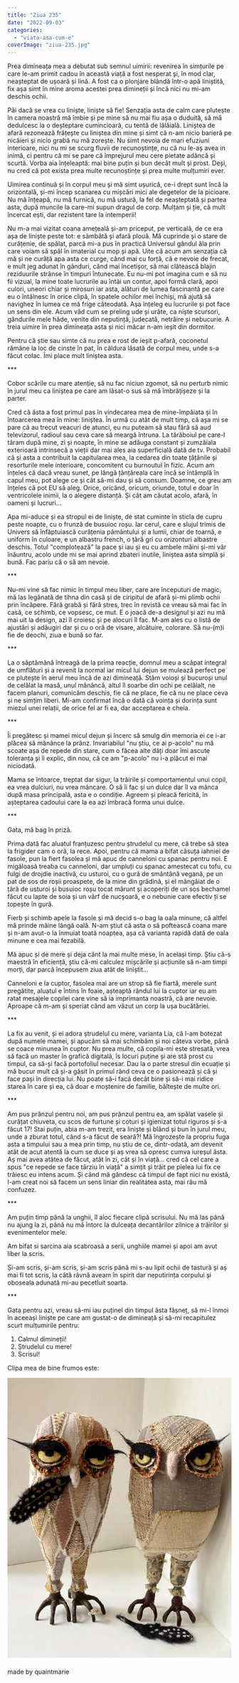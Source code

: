 ```yaml
---
title: "Ziua 235"
date: "2022-09-03"
categories: 
  - "viata-asa-cum-e"
coverImage: "ziua-235.jpg"
---
```


Prea dimineața mea a debutat sub semnul uimirii: revenirea în simțurile pe care le-am primit cadou în această viață a fost nesperat și, în mod clar, neașteptat de ușoară și lină. A fost ca o plonjare blândă într-o apă liniștită, fix așa simt în mine aroma acestei prea dimineții și încă nici nu mi-am deschis ochii.

Păi dacă se vrea cu liniște, liniște să fie! Senzația asta de calm care plutește în camera noastră mă îmbie și pe mine să nu mai fiu așa o duduită, să mă dedulcesc la o deșteptare cumincioară, cu tentă de lălăială. Liniștea de afară rezonează frățește cu liniștea din mine și simt că n-am nicio barieră pe nicăieri și nicio grabă nu mă zorește. Nu simt nevoia de mari efuziuni interioare, nici nu mi se scurg fluvii de recunoștințe, nu că nu le-aș avea in inimă, ci pentru că mi se pare că împrejurul meu cere pietate adâncă și scurtă. Vorba aia înțeleaptă: mai bine puțin și bun decât mult și prost. Deși, nu cred că pot exista prea multe recunoștințe și prea multe mulțumiri ever. 

Uimirea continuă și în corpul meu și mă simt ușurică, ce-i drept sunt încă la orizontală, și-mi încep scanarea cu mișcări mici ale degetelor de la picioare. Nu mă înțeapă, nu mă furnică, nu mă ustură, la fel de neașteptată și partea asta, după muncile la care-mi supun dragul de corp. Mulțam și ție, că mult încercat ești, dar rezistent tare la intemperii!

Nu m-a mai vizitat coana amețeală și-am priceput, pe verticală, de ce era așa de liniște peste tot: e sâmbătă și afară plouă. Mă cuprinde și o stare de curățenie, de spălat, parcă mi-a pus în practică Universul gândul ăla prin care voiam să spăl în imaterial cu mop și apă. Uite că acum am senzația că mă și ne curăță apa asta ce curge, când mai cu forță, că e nevoie de frecat, e mult jeg adunat în gânduri, când mai încetișor, să mai clătească blajin reziduurile strânse în timpuri întunecate. Eu nu-mi pot imagina cum e să nu fii vizual, la mine toate lucrurile au întâi un contur, apoi formă clară, apoi culori, uneori chiar și mirosuri iar asta, alături de lumea fascinantă pe care eu o întâlnesc în orice clipă, în spatele ochilor mei închiși, mă ajută să navighez în lumea ce mă frige câteodată. Așa înțeleg eu lucrurile și pot face un sens din ele. Acum văd cum se preling ude și urâte, ca niște scursori, gândurile mele hâde, venite din neputință, judecată, netrăire și nebucurie. A treia uimire în prea dimineața asta și nici măcar n-am ieșit din dormitor.

Pentru că știe sau simte că nu prea e rost de ieșit p-afară, coconetul rămâne la loc de cinste în pat, în căldura lăsată de corpul meu, unde s-a făcut colac. Îmi place mult liniștea asta.

\*\*\*

Cobor scările cu mare atenție, să nu fac niciun zgomot, să nu perturb nimic în jurul meu ca liniștea pe care am lăsat-o sus să mă îmbrățișeze și la parter. 

Cred că ăsta a fost primul pas în vindecarea mea de mine-împăiata și în întoarcerea mea în mine: liniștea. În urmă cu atât de mult timp, că așa mi se pare că au trecut veacuri de atunci, eu nu puteam să stau fără să aud televizorul, radioul sau ceva care să meargă întruna. La tărăboiul pe care-l târam după mine, zi și noapte, în mine se adăuga constant și zumzăiala exterioară intrinsecă a vieții dar mai ales aia superficială dată de tv. Probabil că și asta a contribuit la capitularea mea, la cedarea din toate țâțânile și resorturile mele interioare, concomitent cu burnoutul în fizic. Acum am înțeles că dacă vreau sunet, pe lângă țânțăreala care încă se întâmplă în capul meu, pot alege ce și cât să-mi dau și să consum. Doamne, ce greu am înțeles că pot EU să aleg. Orice, oricând, oricum, oriunde, totul e doar în ventricolele inimii, la o alegere distanță. Și cât am căutat acolo, afară, în oameni și lucruri…

Apa mi-aduce și ea stropul ei de liniște, de stat cuminte în sticla de cupru peste noapte, cu o frunză de busuioc roșu. Iar cerul, care e slujul trimis de Univers să înfăptuiască curățenia pământului și a lumii, chiar de toarnă, e uniform în culoare, e un albastru french, o țâră gri cu orizonturi albastre deschis. Totul "complotează" la pace și iau și eu cu ambele mâini și-mi vâr înăuntru, acolo unde mi se mai aprind zbateri inutile, liniștea asta simplă și bună. Fac pariu că o să am nevoie.

\*\*\*

Nu-mi vine să fac nimic în timpul meu liber, care are începuturi de magic, mă las legănată de tihna din casă și de ciripitul de afară și-mi plimb ochii prin încăpere. Fără grabă și fără stres, trec în revistă ce vreau să mai fac în casă, ce schimb, ce vopsesc, ce mut. E o joacă de-a designul și azi nu mă mai uit la design, azi îl croiesc și pe alocuri îl fac. M-am ales cu o listă de ajustări și adăugiri dar și cu o oră de visare, alcătuire, colorare. Să nu-(m)i fie de deochi, ziua e bună so far.

\*\*\*

La o săptămână întreagă de la prima reacție, domnul meu a scăpat integral de umflături și a revenit la normal iar micul lui dejun se mulează perfect pe ce plutește în aerul meu încă de azi dimineață. Stăm voioși și bucuroși unul de celălat la masă, unul mănâncă, altul îl soarbe din ochi pe celălalt, ne facem planuri, comunicăm deschis, fie că ne place, fie că nu ne place ceva și ne simțim liberi. Mi-am confirmat încă o dată că voința și dorința sunt miezul unei relații, de orice fel ar fi ea, dar acceptarea e cheia.

\*\*\*

Îi pregătesc și mamei micul dejun și încerc să smulg din memoria ei ce i-ar plăcea să mănânce la prânz. Invariabilul "nu știu, ce ai p-acolo" nu mă scoate așa de repede din stare, cum o făcea alte dăți doar îmi ascute toleranța și îi explic, din nou, că ce am "p-acolo" nu i-a plăcut ei mai niciodată. 

Mama se întoarce, treptat dar sigur, la trăirile și comportamentul unui copil, ea vrea dulciuri, nu vrea mâncare. O să îi fac și un dulce dar îl va mânca după masa principală, asta e o condiție. Agreem și pleacă fericită, în așteptarea cadoului care la ea azi îmbracă forma unui dulce.

\*\*\*

Gata, mă bag în priză. 

Prima dată fac aluatul franțuzesc pentru ștrudelul cu mere, că trebe să stea la frigider cam o oră, la rece. Apoi, pentru că mama a bifat căsuța iahniei de fasole, pun la fiert fasolea și mă apuc de canneloni cu spanac pentru noi. E migăloasă treaba cu canneloni, dar umpluți cu spanac amestecat cu tofu, cu fulgi de drojdie inactivă, cu usturoi, cu o gură de smântână vegană, pe un pat de sos de roșii proaspete, de la mine din grădină, și el mângâiat de o țâră de usturoi și busuioc roșu tocat mărunt și acoperiți de un sos bechamel făcut cu lapte de soia și un vârf de nucșoară, e o nebunie care efectiv ți se topește în gură. 

Fierb și schimb apele la fasole și mă decid s-o bag la oala minune, că altfel mă prinde mâine lângă oală. N-am știut că asta o să poftească coana mare și n-am avut-o la înmuiat toată noaptea, așa că varianta rapidă dată de oala minune e cea mai fezabilă.

Mă apuc și de mere și deja cânt la mai multe mese, în același timp. Știu că-s maestră în eficiență, știu că-mi calculez mișcările și acțiunile să n-am timpi morți, dar parcă începusem ziua atât de liniștit…

Canneloni e la cuptor, fasolea mai are un strop să fie fiartă, merele sunt pregătite, aluatul e întins în foaie, așteaptă rândul lui la cuptor iar eu am ratat mesajele copilei care vine să ia imprimanta noastră, că are nevoie. Aproape că m-am și speriat când am văzut un corp la ușa bucătăriei.

\*\*\*

La fix au venit, și ei adora ștrudelul cu mere, varianta Lia, că l-am botezat după numele mamei, și apucăm să mai schimbăm și noi câteva vorbe, până se coace minunea în cuptor. Nu prea multe, că copila-mi este stresată, vrea să facă un master în grafică digitală, îs locuri puține și are stă prost cu timpul, ca să-și facă portofoliul necesar. Dau la o parte stresul din ecuație și mă bucur mult că și-a găsit în primul rând ceva ce o pasionează și că și face pași în direcția lui. Nu poate să-i facă decât bine și să-i mai ridice starea în care și ea, că doar e moștenire de familie, băltește de multe ori.

\*\*\*

Am pus prânzul pentru noi, am pus prânzul pentru ea, am spălat vasele și curățat chiuveta, cu scos de furtune și coturi și igienizat totul riguros și s-a făcut 17! Stai puțin, abia m-am trezit, era liniște și blând și bun în jurul meu, unde a zburat totul, când s-a făcut de seară?! Mă îngrozește la propriu fuga asta a timpului sau a mea prin timp, nu știu de ce, dintr-odată, am devenit atât de acut atentă la cum se duce și aș vrea să opresc cumva iureșul ăsta. Aș mai avea atâtea de făcut, atât în zi, cât și în viață… cred că cel care a spus "ce repede se face târziu în viață" a simțit și trăit pe pielea lui fix ce trăiesc eu intens acum. Și când mă gândesc că timpul de fapt nici nu există, l-am creat noi să facem un sens liniar din realitatea asta, mai rău mă confuzez.

\*\*\*

Am puțin timp până la unghii, îl aloc fiecare clipă scrisului. Nu mă las până nu ajung la zi, până nu mă întorc la dulceața decantărilor zilnice a trăirilor și evenimentelor mele.

Am bifat si sarcina aia scabroasă a serii, unghiile mamei și apoi am avut liber la scris.

Și-am scris, și-am scris, și-am scris până mi s-au lipit ochii de tastură și aș mai fi tot scris, la câtă râvnă aveam în spirit dar neputirința corpului și oboseala adunată mi-au pecetluit soarta.

\*\*\*

Gata pentru azi, vreau să-mi iau puținel din timpul ăsta fâșneț, să mi-l înmoi în aceeași liniște pe care am gustat-o de dimineață și să-mi recapitulez scurt mulțumirile pentru:

1. Calmul dimineții!
2. Ștrudelul cu mere!
3. Scrisul!

Clipa mea de bine frumos este:

![](images/buhu.jpeg)

made by quaintmarie
